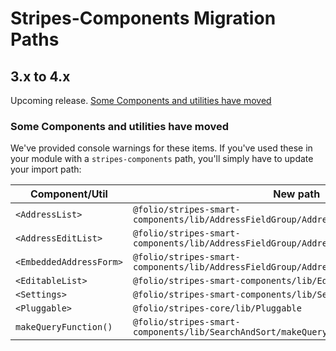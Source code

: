# Stripes-Components Migration Paths
## 3.x to 4.x
Upcoming release.
[Some Components and utilities have moved](#some-components-and-utilities-have-moved)
### Some Components and utilities have moved
We've provided console warnings for these items. If you've used these in your module with a `stripes-components` path, you'll simply have to update your import path:

Component/Util | New path
-- | --
`<AddressList>` | `@folio/stripes-smart-components/lib/AddressFieldGroup/AddressList`
`<AddressEditList>` | `@folio/stripes-smart-components/lib/AddressFieldGroup/AddressEdit/AddressEditList` 
`<EmbeddedAddressForm>` | `@folio/stripes-smart-components/lib/AddressFieldGroup/AddressEdit/EmbeddedAddressForm`
`<EditableList>` | `@folio/stripes-smart-components/lib/EditableList`
`<Settings>` | `@folio/stripes-smart-components/lib/Settings`
`<Pluggable>`  | `@folio/stripes-core/lib/Pluggable`
`makeQueryFunction()` | `@folio/stripes-smart-components/lib/SearchAndSort/makeQueryFunction`




